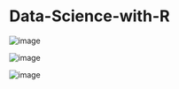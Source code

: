 # Data-Science-with-R

![image](https://user-images.githubusercontent.com/99001707/181935838-d66838bb-8616-4511-9ab0-42cd83b773d2.png)


![image](https://user-images.githubusercontent.com/99001707/181936218-7254caa6-94e9-41c0-94af-a84b5335a62b.png)


![image](https://user-images.githubusercontent.com/99001707/182009955-50c0fa9d-6b95-4ae1-8f8a-24d10b2f1c76.png)

